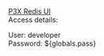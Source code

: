 [P3X Redis UI](https://developer:${globals.pass}@node${nodes.redis_nodes[0].id}-${env.domain}/connect/)\
Access details:

User: developer\
Password: ${globals.pass}
